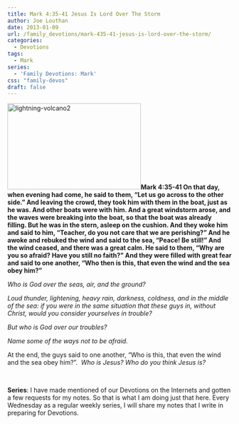 ```yaml
---
title: Mark 4:35-41 Jesus Is Lord Over The Storm
author: Joe Louthan
date: 2013-01-09
url: /family_devotions/mark-435-41-jesus-is-lord-over-the-storm/
categories:
  - Devotions
tags:
  - Mark
series:
  - 'Family Devotions: Mark'
css: "family-devos"
draft: false
---
```

<a href="http://theologic.us/family_devotions/mark-435-41-jesus-is-lord-over-the-storm/attachment/lightning-volcano2/" rel="attachment wp-att-1717"><img class="alignright size-medium wp-image-1717" alt="lightning-volcano2" src="https://i0.wp.com/theologic.us/wp-content/uploads/2013/01/lightning-volcano2.jpg?resize=300%2C193" width="300" height="193" srcset="https://i0.wp.com/theologic.us/wp-content/uploads/2013/01/lightning-volcano2.jpg?resize=300%2C193 300w, https://i0.wp.com/theologic.us/wp-content/uploads/2013/01/lightning-volcano2.jpg?w=600 600w" sizes="(max-width: 300px) 100vw, 300px" data-recalc-dims="1" /></a>**Mark 4:35-41 On that day, when evening had come, he said to them, “Let us go across to the other side.” And leaving the crowd, they took him with them in the boat, just as he was. And other boats were with him. And a great windstorm arose, and the waves were breaking into the boat, so that the boat was already filling. But he was in the stern, asleep on the cushion. And they woke him and said to him, “Teacher, do you not care that we are perishing?” And he awoke and rebuked the wind and said to the sea, “Peace! Be still!” And the wind ceased, and there was a great calm. He said to them, “Why are you so afraid? Have you still no faith?” And they were filled with great fear and said to one another, “Who then is this, that even the wind and the sea obey him?”**

_Who is God over the seas, air, and the ground?_

_Loud thunder, lightening, heavy rain, darkness, coldness, and in the middle of the sea: if you were in the same situation that these guys in, without Christ, would you consider yourselves in trouble?_

_But who is God over our troubles?_

_Name some of the ways not to be afraid._

At the end, the guys said to one another, &#8220;Who is this, that even the wind and the sea obey him?&#8221;.  _Who is Jesus? Who do you think Jesus is?_

&nbsp;

**Series**: I have made mentioned of our Devotions on the Internets and gotten a few requests for my notes. So that is what I am doing just that here. Every Wednesday as a regular weekly series, I will share my notes that I write in preparing for Devotions.